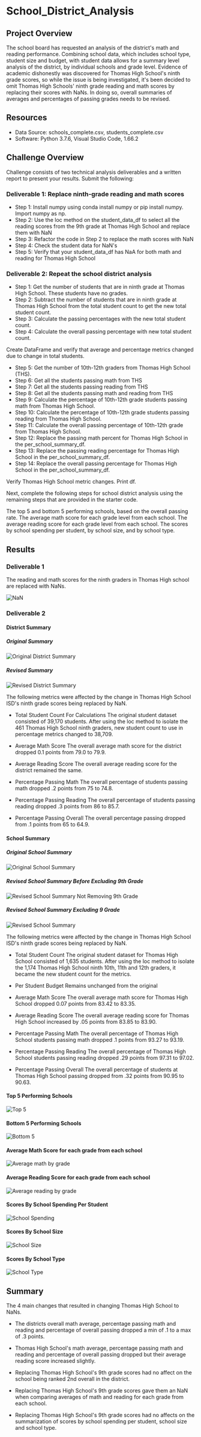 # School_District_Analysis
## Project Overview
The school board has requested an analysis of the district's math and reading performance. Combining school data, which includes school type, student size and budget, with student data allows for a summary level analysis of the district, by individual schools and grade level. Evidence of academic dishonestly was discovered for Thomas High School's ninth grade scores, so while the issue is being investigated, it's been decided to omit Thomas High Schools' ninth grade reading and math scores by replacing their scores with NaNs. In doing so, overall summaries of averages and percentages of passing grades needs to be revised. 

## Resources
- Data Source: schools_complete.csv, students_complete.csv
- Software: Python 3.7.6, Visual Studio Code, 1.66.2

## Challenge Overview

Challenge consists of two technical analysis deliverables and a written report to present your results. Submit the following:

### Deliverable 1: Replace ninth-grade reading and math scores

- Step 1: Install numpy using conda install numpy or pip install numpy. Import numpy as np.
- Step 2: Use the loc method on the student_data_df to select all the reading scores from the 9th grade at Thomas High School and replace them with NaN
- Step 3: Refactor the code in Step 2 to replace the math scores with NaN
- Step 4: Check the student data for NaN's
- Step 5: Verify that your student_data_df has NaA for both math and reading for Thomas High School

### Deliverable 2: Repeat the school district analysis
- Step 1: Get the number of students that are in ninth grade at Thomas High School. These students have no grades. 
- Step 2: Subtract the number of students that are in ninth grade at Thomas High School from the total student count to get the new total student count.
- Step 3: Calculate the passing percentages with the new total student count.
- Step 4: Calculate the overall passing percentage with new total student count.

Create DataFrame and verify that average and percentage metrics changed due to change in total students. 

- Step 5:  Get the number of 10th-12th graders from Thomas High School (THS).
- Step 6: Get all the students passing math from THS
- Step 7: Get all the students passing reading from THS
- Step 8: Get all the students passing math and reading from THS
- Step 9: Calculate the percentage of 10th-12th grade students passing math from Thomas High School. 
- Step 10: Calculate the percentage of 10th-12th grade students passing reading from Thomas High School.
- Step 11: Calculate the overall passing percentage of 10th-12th grade from Thomas High School. 
- Step 12: Replace the passing math percent for Thomas High School in the per_school_summary_df.
- Step 13: Replace the passing reading percentage for Thomas High School in the per_school_summary_df.
- Step 14: Replace the overall passing percentage for Thomas High School in the per_school_summary_df.

Verify Thomas High School metric changes. Print df.

Next, complete the following steps for school district analysis using the remaining steps that are provided in the starter code.

The top 5 and bottom 5 performing schools, based on the overall passing rate.
The average math score for each grade level from each school.
The average reading score for each grade level from each school.
The scores by school spending per student, by school size, and by school type.

## Results

### Deliverable 1

The reading and math scores for the ninth graders in Thomas High school are replaced with NaNs.

![NaN](https://user-images.githubusercontent.com/87085239/168456192-e2b9519e-e36e-427d-9ba2-4266bed9d4c6.png)

### Deliverable 2

#### District Summary

##### Original Summary
![Original District Summary](https://user-images.githubusercontent.com/87085239/168456210-73762e75-407b-4ba6-bc37-b758aa83c881.png)

##### Revised Summary
![Revised District Summary](https://user-images.githubusercontent.com/87085239/168456213-98feacef-fb98-4e94-a58b-7ad6afd787a9.png)



The following metrics were affected by the change in Thomas High School ISD's ninth grade scores being replaced by NaN.

- Total Student Count For Calculations
The original student dataset consisted of 39,170 students. After using the loc method to isolate the 461 Thomas High School ninth graders, new student count to use in percentage metrics changed to 38,709.

- Average Math Score
The overall average math score for the district dropped 0.1 points from 79.0 to 79.9. 

- Average Reading Score
The overall average reading score for the district remained the same.

- Percentage Passing Math
The overall percentage of students passing math dropped .2 points from 75 to 74.8.

- Percentage Passing Reading
The overall percentage of students passing reading dropped .3 points from 86 to 85.7.

- Percentage Passing Overall
The overall percentage passing dropped from .1 points from 65 to 64.9.

#### School Summary

##### Original School Summary
![Original School Summary](https://user-images.githubusercontent.com/87085239/168456220-60e5ffa4-0598-4501-9eeb-a739b23de2b1.png)


##### Revised School Summary Before Excluding 9th Grade
![Revised School Summary Not Removing 9th Grade](https://user-images.githubusercontent.com/87085239/168456270-030fcda6-69f1-42b3-8539-62b83f939640.png)


##### Revised School Summary Excluding 9 Grade
![Revised School Summary](https://user-images.githubusercontent.com/87085239/168456276-863e6ec0-aa16-485b-8997-8705e71e5a24.png)


The following metrics were affected by the change in Thomas High School ISD's ninth grade scores being replaced by NaN.

- Total Student Count
The original student dataset for Thomas High School consisted of 1,635 students. After using the loc method to isolate the 1,174 Thomas High School ninth 10th, 11th and 12th graders, it became the new student count for the metrics.

- Per Student Budget
Remains unchanged from the original

- Average Math Score
The overall average math score for Thomas High School dropped 0.07 points from 83.42 to 83.35. 

- Average Reading Score
The overall average reading score for Thomas High School increased by .05 points from 83.85 to 83.90.

- Percentage Passing Math
The overall percentage of Thomas High School students passing math dropped .1 points from 93.27 to 93.19.

- Percentage Passing Reading
The overall percentage of Thomas High School students passing reading dropped .29 points from 97.31 to 97.02.

- Percentage Passing Overall
The overall percentage of students at Thomas High School passing dropped from .32 points from 90.95 to 90.63.

#### Top 5 Performing Schools
![Top 5](https://user-images.githubusercontent.com/87085239/168456291-ba4fa078-8528-4bb0-941f-a2f74f8bb0da.png)

#### Bottom 5 Performing Schools
![Bottom 5](https://user-images.githubusercontent.com/87085239/168456298-45c45ae6-ef09-4162-93f1-3f2eac08083b.png)

#### Average Math Score for each grade from each school
![Average math by grade](https://user-images.githubusercontent.com/87085239/168456301-dbfa3f30-222b-4fe8-90f1-606783330eed.png)

#### Average Reading Score for each grade from each school
![Average reading by grade](https://user-images.githubusercontent.com/87085239/168456306-7a9325c1-3cb6-48d5-ba0a-8fe2a7f129d4.png)

#### Scores By School Spending Per Student
![School Spending](https://user-images.githubusercontent.com/87085239/168456348-626dacec-08b7-4630-854c-ee25318ea2fe.png)

#### Scores By School Size 
![School Size](https://user-images.githubusercontent.com/87085239/168456353-cbdff5ed-9032-43c5-bd32-26daaaba4f6c.png)

#### Scores By School Type
![School Type](https://user-images.githubusercontent.com/87085239/168456359-9c9ef775-3e6f-4cee-900f-ea1b3bf6d25e.png)

## Summary

The 4 main changes that resulted in changing Thomas High School to NaNs.
- The districts overall math average, percentage passing math and reading and percentage of overall passing dropped a min of .1 to a max of .3 points.

- Thomas High School's math average, percentage passing math and reading and percentage of overall passing dropped but their average reading score increased slightly.

- Replacing Thomas High School's 9th grade scores had no affect on the school being ranked 2nd overall in the district.

- Replacing Thomas High School's 9th grade scores gave them an NaN when comparing averages of math and reading for each grade from each school.

- Replacing Thomas High School's 9th grade scores had no affects on the summarization of scores by school spending per student, school size and school type.



